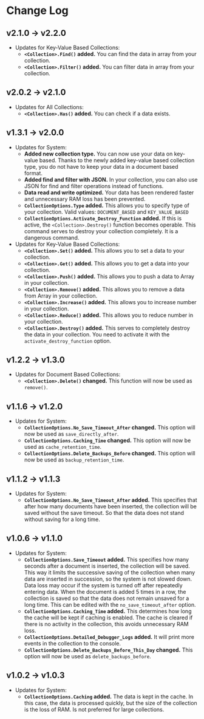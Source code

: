 # Change Log
## v2.1.0 → v2.2.0
  * Updates for Key-Value Based Collections:
    * **`<Collection>.Find()` added.** You can find the data in array from your collection.
    * **`<Collection>.Filter()` added.** You can filter data in array from your collection.
## v2.0.2 → v2.1.0
  * Updates for All Collections:
    * **`<Collection>.Has()` added.** You can check if a data exists.
## v1.3.1 → v2.0.0
  * Updates for System:
    * **Added new collection type.** You can now use your data on key-value based. Thanks to the newly added key-value based collection type, you do not have to keep your data in a document based format.
    * **Added find and filter with JSON.** In your collection, you can also use JSON for find and filter operations instead of functions.
    * **Data read and write optimized.** Your data has been rendered faster and unnecessary RAM loss has been prevented.
    * **`CollectionOptions.Type` added.** This allows you to specify type of your collection. Valid values: `DOCUMENT_BASED` and `KEY_VALUE_BASED`
    * **`CollectionOptions.Activate_Destroy_Function` added.** If this is active, the `<Collection>.Destroy()` function becomes operable. This command serves to destroy your collection completely. It is a dangerous command.
  * Updates for Key-Value Based Collections:
    * **`<Collection>.Set()` added.** This allows you to set a data to your collection.
    * **`<Collection>.Get()` added.** This allows you to get a data into your collection.
    * **`<Collection>.Push()` added.** This allows you to push a data to Array in your collection.
    * **`<Collection>.Remove()` added.** This allows you to remove a data from Array in your collection.
    * **`<Collection>.Increase()` added.** This allows you to increase number in your collection.
    * **`<Collection>.Reduce()` added.** This allows you to reduce number in your collection.
    * **`<Collection>.Destroy()` added.** This serves to completely destroy the data in your collection. You need to activate it with the `activate_destroy_function` option.
## v1.2.2 → v1.3.0
  * Updates for Document Based Collections:
    * **`<Collection>.Delete()` changed.** This function will now be used as `remove()`.
## v1.1.6 → v1.2.0
  * Updates for System:
    * **`CollectionOptions.No_Save_Timeout_After` changed.** This option will now be used as `save_directly_after`.
    * **`CollectionOptions.Caching_Time` changed.** This option will now be used as `cache_retention_time`.
    * **`CollectionOptions.Delete_Backups_Before` changed.** This option will now be used as `backup_retention_time`.
## v1.1.2 → v1.1.3
  * Updates for System:
    * **`CollectionOptions.No_Save_Timeout_After` added.** This specifies that after how many documents have been inserted, the collection will be saved without the save timeout. So that the data does not stand without saving for a long time.
## v1.0.6 → v1.1.0
  * Updates for System:
    * **`CollectionOptions.Save_Timeout` added.** This specifies how many seconds after a document is inserted, the collection will be saved. This way it limits the successive saving of the collection when many data are inserted in succession, so the system is not slowed down. Data loss may occur if the system is turned off after repeatedly entering data. When the document is added 5 times in a row, the collection is saved so that the data does not remain unsaved for a long time. This can be edited with the `no_save_timeout_after` option.
    * **`CollectionOptions.Caching_Time` added.** This determines how long the cache will be kept if caching is enabled. The cache is cleared if there is no activity in the collection, this avoids unnecessary RAM loss.
    * **`CollectionOptions.Detailed_Debugger_Logs` added.** It will print more events in the collection to the console.
    * **`CollectionOptions.Delete_Backups_Before_This_Day` changed.** This option will now be used as `delete_backups_before`.
## v1.0.2 → v1.0.3
  * Updates for System:
    * **`CollectionOptions.Caching` added.** The data is kept in the cache. In this case, the data is processed quickly, but the size of the collection is the loss of RAM. Is not preferred for large collections.

